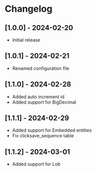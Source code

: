 # Changelog

## [1.0.0] - 2024-02-20
- Initial release

## [1.0.1] - 2024-02-21
- Renamed configuration file

## [1.1.0] - 2024-02-28
- Added auto increment id
- Added support for BigDecimal

## [1.1.1] - 2024-02-29
- Added support for Embedded entities
- Fix clicksave_sequence table

## [1.1.2] - 2024-03-01
- Added support for Lob
